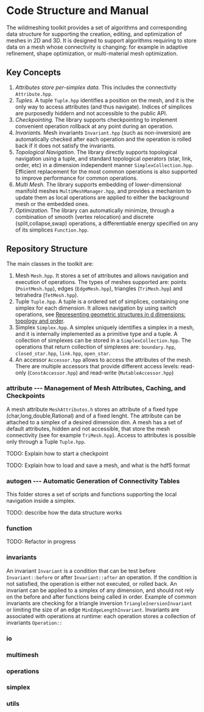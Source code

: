 # Code Structure and Manual

The wildmeshing toolkit provides a set of algorithms and corresponding data structure for supporting the creation, editing, and optimization of meshes in 2D and 3D. It is designed to support algorithms requiring to store data on a mesh whose connectivity is changing: for example in adaptive refinement, shape optimization, or multi-material mesh optimization.

## Key Concepts

1. *Attributes store per-simplex data.* This includes the connectivity `Attribute.hpp`.
2. *Tuples.* A tuple `Tuple.hpp` identifies a position on the mesh, and it is the only way to access attributes (and thus navigate). Indices of simplices are purposedly hiddern and not accessible to the public API.
3. *Checkpointing.* The library supports checkpointing to implement convenient operation rollback at any point during an operation.
4. *Invariants.* Mesh invariants `Invariant.hpp` (such as non-inversion) are automatically checked after each operation and the operation is rolled back if it does not satisfy the invariants.
5. *Topological Navigation.* The library directly supports topological navigation using a tuple, and standard topological operators (star, link, order, etc) in a dimension independent manner `SimplexCollection.hpp`. Efficient replacement for the most common operations is also supported to improve performance for common operations.
6. *Multi Mesh.* The library supports embedding of lower-dimensional manifold meshes `MultiMeshManager.hpp`, and provides a mechanism to update them as local operations are applied to either the background mesh or the embedded ones.
7. *Optimization.* The library can automatically minimize, through a combination of smooth (vertex relocation) and discrete (split,collapse,swap) operations, a differentiable energy specified on any of its simplices `Function.hpp`.

## Repository Structure

The main classes in the toolkit are:

1. Mesh `Mesh.hpp`. It stores a set of attributes and allows navigation and execution of operations. The types of meshes supported are: points (`PointMesh.hpp`), edges (`EdgeMesh.hpp`), triangles (`TriMesh.hpp`) and tetrahedra (`TetMesh.hpp`).
2. Tuple `Tuple.hpp`. A tuple is a ordered set of simplices, containing one simplex for each dimension. It allows navigation by using switch operations, see 
[Representing geometric structures in d dimensions: topology and order](https://dl.acm.org/doi/10.1145/73833.73858).
3. Simplex `Simplex.hpp`. A simplex uniquely identifies a simplex in a mesh, and it is internally implemented as a primitive type and a tuple. A collection of simplexes can be stored in a `SimplexCollection.hpp`. The operations that return collection of simplexes are: `boundary.hpp`, `closed_star.hpp`, `link.hpp`, `open_star`.
4. An accessor `Accessor.hpp` allows to access the attributes of the mesh. There are multiple accessors that provide different access levels: read-only (`ConstAccessor.hpp`) and read-write (`MutableAccessor.hpp`)

### attribute --- Management of Mesh Attributes, Caching, and Checkpoints

A mesh attribute `MeshAttributes.h` stores an attribute of a fixed type (char,long,double,Rational) and of a fixed lenght. The attribute can be attached to a simplex of a desired dimension dim.
A mesh has a set of default attributes, hidden and not accessible, that store the mesh connectivity (see for example `TriMesh.hpp`). Access to attributes is possible only through a Tuple `Tuple.hpp`.

TODO: Explain how to start a checkpoint

TODO: Explain how to load and save a mesh, and what is the hdf5 format

### autogen --- Automatic Generation of Connectivity Tables

This folder stores a set of scripts and functions supporting the local navigation inside a simplex.

TODO: describe how the data structure works

### function

TODO: Refactor in progress

### invariants

An invariant `Invariant` is a condition that can be test before `Invariant::before` or after `Invariant::after` an operation. If the condition is not satisfied, the operation is either not executed, or rolled back. An invariant can be applied to a simplex of any dimension, and should not rely on the before and after functions being called in order. Example of common invariants are checking for a triangle inversion `TriangleInersionInvariant` or limiting the size of an edge `MinEdgeLengthInvariant`. Invariants are associated with operations at runtime: each operation stores a collection of invariants `Operation::`

### io

### multimesh

### operations

### simplex

### utils

